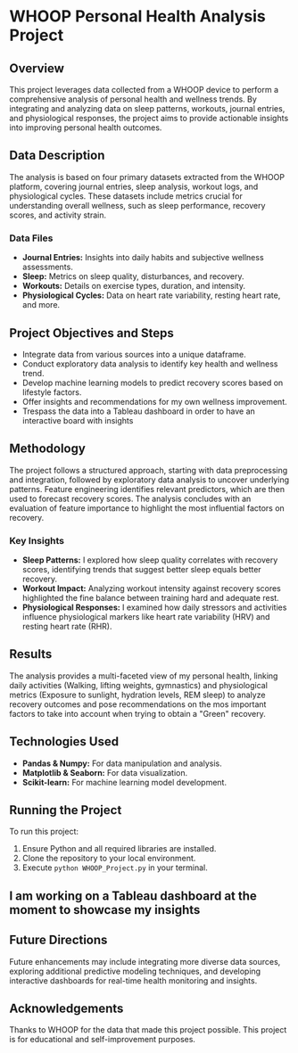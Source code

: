 # WHOOP Personal Health Analysis Project

## Overview
This project leverages data collected from a WHOOP device to perform a comprehensive analysis of personal health and wellness trends. By integrating and analyzing data on sleep patterns, workouts, journal entries, and physiological responses, the project aims to provide actionable insights into improving personal health outcomes.

## Data Description
The analysis is based on four primary datasets extracted from the WHOOP platform, covering journal entries, sleep analysis, workout logs, and physiological cycles. These datasets include metrics crucial for understanding overall wellness, such as sleep performance, recovery scores, and activity strain.

### Data Files
- **Journal Entries:** Insights into daily habits and subjective wellness assessments.
- **Sleep:** Metrics on sleep quality, disturbances, and recovery.
- **Workouts:** Details on exercise types, duration, and intensity.
- **Physiological Cycles:** Data on heart rate variability, resting heart rate, and more.

## Project Objectives and Steps
- Integrate data from various sources into a unique dataframe.
- Conduct exploratory data analysis to identify key health and wellness trend.
- Develop machine learning models to predict recovery scores based on lifestyle factors.
- Offer insights and recommendations for my own wellness improvement.
- Trespass the data into a Tableau dashboard in order to have an interactive board with insights

## Methodology
The project follows a structured approach, starting with data preprocessing and integration, followed by exploratory data analysis to uncover underlying patterns. Feature engineering identifies relevant predictors, which are then used to forecast recovery scores. The analysis concludes with an evaluation of feature importance to highlight the most influential factors on recovery.

### Key Insights
- **Sleep Patterns:** I explored how sleep quality correlates with recovery scores, identifying trends that suggest better sleep equals better recovery.
- **Workout Impact:** Analyzing workout intensity against recovery scores highlighted the fine balance between training hard and adequate rest.
- **Physiological Responses:** I examined how daily stressors and activities influence physiological markers like heart rate variability (HRV) and resting heart rate (RHR).

## Results
The analysis provides a multi-faceted view of my personal health, linking daily activities (Walking, lifting weights, gymnastics) and physiological metrics (Exposure to sunlight, hydration levels, REM sleep) to analyze recovery outcomes and pose recommendations on the mos important factors to take into account when trying to obtain a "Green" recovery.

## Technologies Used
- **Pandas & Numpy:** For data manipulation and analysis.
- **Matplotlib & Seaborn:** For data visualization.
- **Scikit-learn:** For machine learning model development.

## Running the Project
To run this project:
1. Ensure Python and all required libraries are installed.
2. Clone the repository to your local environment.
3. Execute `python WHOOP_Project.py` in your terminal.

## I am working on a Tableau dashboard at the moment to showcase my insights 

## Future Directions
Future enhancements may include integrating more diverse data sources, exploring additional predictive modeling techniques, and developing interactive dashboards for real-time health monitoring and insights.

## Acknowledgements
Thanks to WHOOP for the data that made this project possible. This project is for educational and self-improvement purposes.
